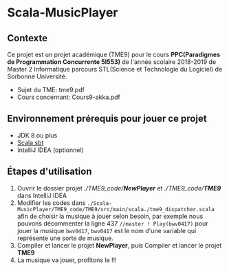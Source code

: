 # Scala-MusicPlayer

## Contexte

Ce projet est un projet académique (TME9) pour le cours **PPC(Paradigmes de Programmation Concurrente 5I553)** de l'année scolaire 2018-2019 de Master 2 Informatique parcours STL(Science et Technologie du Logiciel) de Sorbonne Université.

- Sujet du TME: tme9.pdf
- Cours concernant: Cours9-akka.pdf

## Environnement prérequis pour jouer ce projet

- JDK 8 ou plus
- [Scala sbt](https://www.scala-sbt.org/index.html)
- IntelliJ IDEA (optionnel)

## Étapes d'utilisation

1. Ouvrir le dossier projet *./TME9_code/**NewPlayer*** et *./TME9_code/**TME9*** dans IntelliJ IDEA
2. Modifier les codes dans `./Scala-MusicPlayer/TME9_code/TME9/src/main/scala./tme9_dispatcher.scala` afin de choisir la musique à jouer selon besoin, par exemple nous pouvons décommenter la ligne 437 `//master ! Play(bwv0417)` pour jouer la musique `bwv0417`, `bwv0417` est le nom d'une variable qui représente une sorte de musique.
3. Compiler et lancer le projet **NewPlayer**, puis Compiler et lancer le projet **TME9**
4. La musique va jouer, profitons le !!!